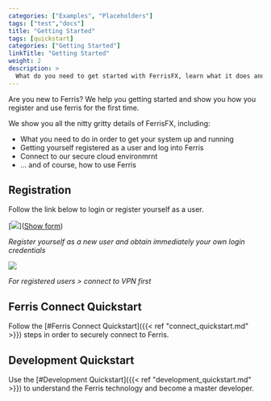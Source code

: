 ```yaml
---
categories: ["Examples", "Placeholders"]
tags: ["test","docs"] 
title: "Getting Started"
tags: [quickstart] 
categories: ["Getting Started"]
linkTitle: "Getting Started"
weight: 2
description: >
  What do you need to get started with FerrisFX, learn what it does and how to use it yourself?
---
```


Are you new to Ferris? We help you getting started and show you how you register and use ferris for the first
time. 

We show you all the nitty gritty details of FerrisFX, including:

- What you need to do in order to get your system up and running
- Getting yourself registered as a user and log into Ferris
- Connect to our secure cloud environmrnt
- ... and of course, how to use Ferris



## Registration

Follow the link below to login or register yourself as a user.

[![](/images/ferris_registration_button.png)](<a href="https://www.getdrip.com/forms/42984789/submissions/new" data-drip-show-form="42984789">Show form</a>) 

*Register yourself as a new user and obtain immediately your own login credentials*

[![](/images/ferris_login_button.png)](https://home.ferris.ai) 

*For registered users > connect to VPN first*



## Ferris Connect Quickstart

Follow the [#Ferris Connect Quickstart]({{< ref "connect_quickstart.md" >}}) steps in order to securely connect to Ferris.



## Development Quickstart

Use the [#Development Quickstart]({{< ref "development_quickstart.md" >}}) to understand the Ferris technology and become a master developer.



<!-- Drip -->
<script type="text/javascript">
  var _dcq = _dcq || [];
  var _dcs = _dcs || {};
  _dcs.account = '6844546';
  (function() {
    var dc = document.createElement('script');
    dc.type = 'text/javascript'; dc.async = true;
    dc.src = '//tag.getdrip.com/6844546.js';
    var s = document.getElementsByTagName('script')[0];
    s.parentNode.insertBefore(dc, s);
  })();
</script>
<!-- end Drip -->
